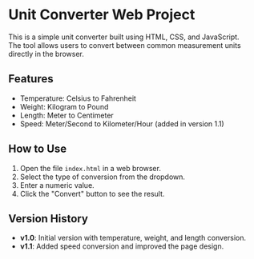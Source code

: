 # Unit Converter Web Project

This is a simple unit converter built using HTML, CSS, and JavaScript.  
The tool allows users to convert between common measurement units directly in the browser.

## Features

- Temperature: Celsius to Fahrenheit
- Weight: Kilogram to Pound
- Length: Meter to Centimeter
- Speed: Meter/Second to Kilometer/Hour (added in version 1.1)

## How to Use

1. Open the file `index.html` in a web browser.
2. Select the type of conversion from the dropdown.
3. Enter a numeric value.
4. Click the "Convert" button to see the result.

## Version History

- **v1.0**: Initial version with temperature, weight, and length conversion.
- **v1.1**: Added speed conversion and improved the page design.

